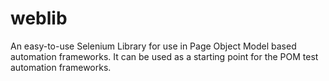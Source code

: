 # weblib
An easy-to-use Selenium Library for use in Page Object Model based automation frameworks. It can be used as a starting point for the POM test automation frameworks.

